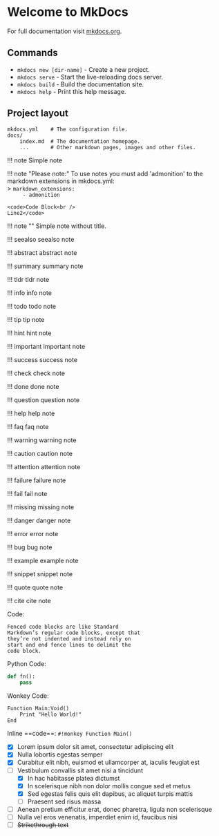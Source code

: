 # Welcome to MkDocs

For full documentation visit [mkdocs.org](https://mkdocs.org).

## Commands

* `mkdocs new [dir-name]` - Create a new project.
* `mkdocs serve` - Start the live-reloading docs server.
* `mkdocs build` - Build the documentation site.
* `mkdocs help` - Print this help message.

## Project layout

    mkdocs.yml    # The configuration file.
    docs/
        index.md  # The documentation homepage.
        ...       # Other markdown pages, images and other files.

!!! note
    Simple note


!!! note "Please note:"
    To use notes you must add 'admonition'
    to the markdown extensions in mkdocs.yml:<br/>
    > `markdown_extensions:`<br/>
    `     - admonition`
    
    <code>Code Block<br />
    Line2</code>

!!! note ""
    Simple note without title.

!!! seealso
    seealso note

!!! abstract
    abstract note

!!! summary
    summary note

!!! tldr
    tldr note

!!! info
    info note

!!! todo
    todo note

!!! tip
    tip note

!!! hint
    hint note

!!! important
    important note

!!! success
    success note

!!! check
    check note

!!! done
    done note

!!! question
    question note

!!! help
    help note

!!! faq
    faq note

!!! warning
    warning note

!!! caution
    caution note

!!! attention
    attention note

!!! failure
    failure note

!!! fail
    fail note

!!! missing
    missing note

!!! danger
    danger note

!!! error
    error note

!!! bug
    bug note

!!! example
    example note

!!! snippet
    snippet note

!!! quote
    quote note

!!! cite
    cite note



Code:

``` hl_lines="3 4"
Fenced code blocks are like Standard
Markdown’s regular code blocks, except that
they’re not indented and instead rely on
start and end fence lines to delimit the
code block.
```

Python Code:

```python
def fn():
    pass
```

Wonkey Code:

```monkey hl_lines="2"
Function Main:Void()
    Print "Hello World!"
End
```


Inline ==code==: `#!monkey Function Main()`

* [x] Lorem ipsum dolor sit amet, consectetur adipiscing elit
* [x] Nulla lobortis egestas semper
* [x] Curabitur elit nibh, euismod et ullamcorper at, iaculis feugiat est
* [ ] Vestibulum convallis sit amet nisi a tincidunt
    * [x] In hac habitasse platea dictumst
    * [x] In scelerisque nibh non dolor mollis congue sed et metus
    * [x] Sed egestas felis quis elit dapibus, ac aliquet turpis mattis
    * [ ] Praesent sed risus massa
* [ ] Aenean pretium efficitur erat, donec pharetra, ligula non scelerisque
* [ ] Nulla vel eros venenatis, imperdiet enim id, faucibus nisi
* [ ] ~~Strikethrough text~~
